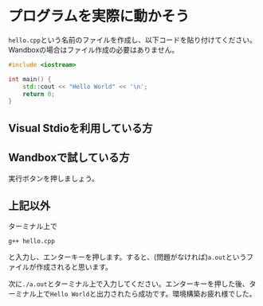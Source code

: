 # プログラムを実際に動かそう

`hello.cpp`という名前のファイルを作成し、以下コードを貼り付けてください。Wandboxの場合はファイル作成の必要はありません。

```cpp
#include <iostream>

int main() {
	std::cout << "Hello World" << '\n';
	return 0;
}
```

## Visual Stdioを利用している方

## Wandboxで試している方
実行ボタンを押しましょう。

## 上記以外

ターミナル上で
```
g++ hello.cpp
```
と入力し、エンターキーを押します。すると、(問題がなければ)`a.out`というファイルが作成されると思います。

次に`./a.out`とターミナル上で入力してください。エンターキーを押した後、ターミナル上で`Hello World`と出力されたら成功です。環境構築お疲れ様でした。
